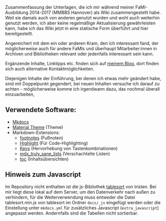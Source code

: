 Zusammenfassung der Unterlagen, die ich mir während meiner FaMI-Ausbildung 2014-2017 (MMBBS Hannover) als Wiki zusammengestellt habe. Weil sie damals auch von anderen genutzt wurden und wohl auch weiterhin genutzt werden, ich aber keine regelmäßige Aktualisierung gewährleisten kann, habe ich das Wiki jetzt in eine statische Form überführt und hier bereitgestellt. 

Angereichert mit dem ein oder anderen Kram, den ich interessant fand, der möglicherweise auch für andere FaMIs und überhaupt Mitarbeiter:innen in Archiven und Bibliotheken relevant oder jedenfalls interessant sein kann. 

Ergänzende Inhalte, Linktipps etc. finden sich auf [meinem Blog](https://blog.grdl.eu), dort finden sich auch alternative Kontaktmöglichkeiten.

Diejenigen Inhalte der Einführung, bei denen ich etwas mehr geändert habe, sind mit Doppelpunkt gegendert, bei neuen Inhalten versuche ich darauf zu achten - möglicherweise komme ich irgendwann dazu, das nochmal überall einzuarbeiten,  



## Verwendete Software:

- [Mkdocs](https://www.mkdocs.org/)
- [Material Theme](https://squidfunk.github.io/mkdocs-material/) (Theme)
- Markdown-Extensions:
  - [footnotes](https://python-markdown.github.io/extensions/footnotes/) (Fußnoten)
  - [Highlight](https://facelessuser.github.io/pymdown-extensions/extensions/highlight/) (Für Code-Highlighting)
  - [Keys](https://facelessuser.github.io/pymdown-extensions/extensions/keys/) (Hervorhebung von Tastenkombinationen)
  - [mdx_truly_sane_lists](https://github.com/radude/mdx_truly_sane_lists) (Verschachtelte Listen)
  - [toc](https://python-markdown.github.io/extensions/toc/) (Inhaltsübersichten)


## Hinweis zum Javascript

Im Repository nicht enthalten ist die js-Bibliothek [tablesort](https://github.com/tristen/tablesort) von tristen. Bei mir liegt diese lokal auf dem Server, um den Datenverkehr nach außen zu verhindern, für die Weiterverwendung muss entweder die Datei tablesort.min.js von tablesort im Ordner ``docs/_js`` eingefügt werden oder die Einstellung unter ```mkdocs.yml``` für zusätzliches Javascript (```extra_javascript```) angepasst werden. Andernfalls sind die Tabellen nicht sortierbar.